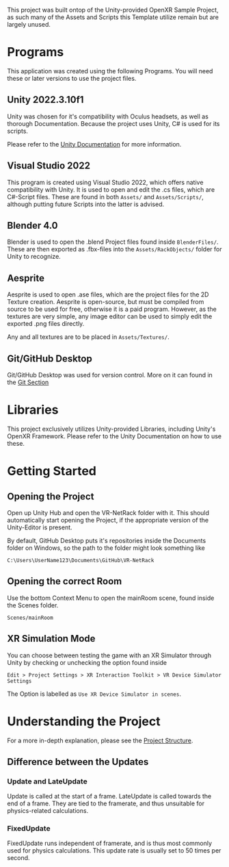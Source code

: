 This project was built ontop of the Unity-provided OpenXR Sample Project, as such many of the Assets and Scripts this Template utilize remain but are largely unused.

# Programs
This application was created using the following Programs. You will need these or later versions to use the project files.

## Unity 2022.3.10f1
Unity was chosen for it's compatibility with Oculus headsets, as well as thorough Documentation. Because the project uses Unity, C# is used for its scripts.

Please refer to the [Unity Documentation](https://docs.unity.com/) for more information.

## Visual Studio 2022
This program is created using Visual Studio 2022, which offers native compatibility with Unity. It is used to open and edit the .cs files, which are C#-Script files. These are found in both `Assets/` and `Assets/Scripts/`, although putting future Scripts into the latter is advised.

## Blender 4.0
Blender is used to open the .blend Project files found inside `BlenderFiles/`. These are then exported as .fbx-files into the `Assets/RackObjects/` folder for Unity to recognize.

## Aesprite
Aesprite is used to open .ase files, which are the project files for the 2D Texture creation. Aesprite is open-source, but must be compiled from source to be used for free, otherwise it is a paid program. However, as the textures are very simple, any image editor can be used to simply edit the exported .png files directly.

Any and all textures are to be placed in `Assets/Textures/`.

## Git/GitHub Desktop
Git/GitHub Desktop was used for version control. 
More on it can found in the [Git Section](Git.md)

# Libraries
This project exclusively utilizes Unity-provided Libraries, including Unity's OpenXR Framework. Please refer to the Unity Documentation on how to use these.

# Getting Started
## Opening the Project
Open up Unity Hub and open the VR-NetRack folder with it. This should automatically start opening the Project, if the appropriate version of the Unity-Editor is present.

By default, GitHub Desktop puts it's repositories inside the Documents folder on Windows, so the path to the folder might look something like
```
C:\Users\UserName123\Documents\GitHub\VR-NetRack
```

## Opening the correct Room
Use the bottom Context Menu to open the mainRoom scene, found inside the Scenes folder.
```
Scenes/mainRoom
```

## XR Simulation Mode
You can choose between testing the game with an XR Simulator through Unity by checking or unchecking the option found inside
```
Edit > Project Settings > XR Interaction Toolkit > VR Device Simulator Settings
```
The Option is labelled as `Use XR Device Simulator in scenes`.

# Understanding the Project
For a more in-depth explanation, please see the [Project Structure](ProjectStructure.md).

## Difference between the Updates
### Update and LateUpdate
Update is called at the start of a frame.
LateUpdate is called towards the end of a frame.
They are tied to the framerate, and thus unsuitable for physics-related calculations.

### FixedUpdate
FixedUpdate runs independent of framerate, and is thus most commonly used for physics calculations. This update rate is usually set to 50 times per second.